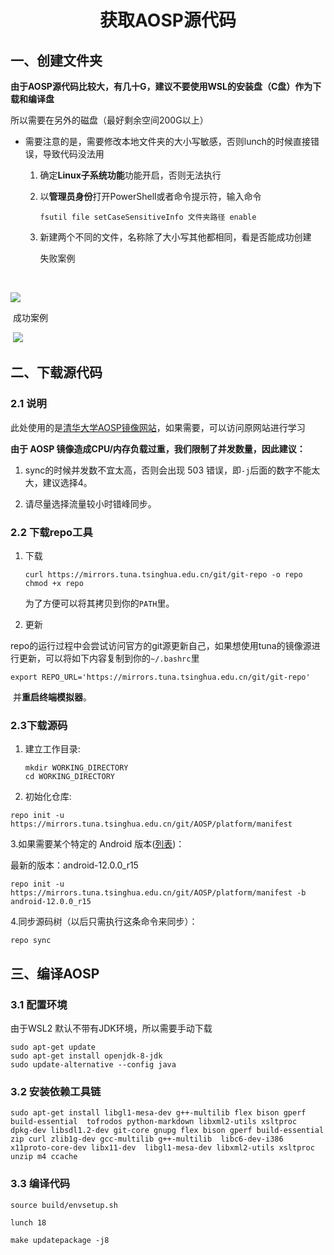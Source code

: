 # <center> 获取AOSP源代码</center>

## 一、创建文件夹

**由于AOSP源代码比较大，有几十G，建议不要使用WSL的安装盘（C盘）作为下载和编译盘**

所以需要在另外的磁盘（最好剩余空间200G以上）

- 需要注意的是，需要修改本地文件夹的大小写敏感，否则lunch的时候直接错误，导致代码没法用

  1. 确定**Linux子系统功能**功能开启，否则无法执行

  2. 以**管理员身份**打开PowerShell或者命令提示符，输入命令

     ```
     fsutil file setCaseSensitiveInfo 文件夹路径 enable
     ```

  3. 新建两个不同的文件，名称除了大小写其他都相同，看是否能成功创建

     失败案例

​              

<img src="C:\Users\Administrator\Desktop\github\AOSP-WSL2\AOSP\res\file_error.png" style="zoom:100%;" />

​			成功案例

​			![](C:\Users\Administrator\Desktop\github\AOSP-WSL2\AOSP\res\file_normal.png)



## 二、下载源代码

### 2.1 说明

此处使用的是[清华大学AOSP镜像网站](https://mirrors.tuna.tsinghua.edu.cn/help/AOSP/)，如果需要，可以访问原网站进行学习

**由于 AOSP 镜像造成CPU/内存负载过重，我们限制了并发数量，因此建议：**

1. sync的时候并发数不宜太高，否则会出现 503 错误，即`-j`后面的数字不能太大，建议选择4。

2. 请尽量选择流量较小时错峰同步。

   

### 2.2 下载repo工具

1. 下载

   ```shell
   curl https://mirrors.tuna.tsinghua.edu.cn/git/git-repo -o repo
   chmod +x repo
   ```

   为了方便可以将其拷贝到你的`PATH`里。

2. 更新

​	repo的运行过程中会尝试访问官方的git源更新自己，如果想使用tuna的镜像源进行更新，可以将如下内容复制到你的`~/.bashrc`里

  ```
  export REPO_URL='https://mirrors.tuna.tsinghua.edu.cn/git/git-repo'
  ```

​	并**重启终端模拟器**。



###  2.3下载源码

1. 建立工作目录:

   ```shell
   mkdir WORKING_DIRECTORY
   cd WORKING_DIRECTORY
   ```

   

2. 初始化仓库:

```shell
repo init -u https://mirrors.tuna.tsinghua.edu.cn/git/AOSP/platform/manifest
```



3.如果需要某个特定的 Android 版本([列表](https://source.android.com/setup/start/build-numbers#source-code-tags-and-builds))：

最新的版本：android-12.0.0_r15

```shell
repo init -u https://mirrors.tuna.tsinghua.edu.cn/git/AOSP/platform/manifest -b android-12.0.0_r15
```



4.同步源码树（以后只需执行这条命令来同步）：

```shell
repo sync
```



## 三、编译AOSP

### 3.1 配置环境

由于WSL2 默认不带有JDK环境，所以需要手动下载

```
sudo apt-get update
sudo apt-get install openjdk-8-jdk
sudo update-alternative --config java
```



### 3.2 安装依赖工具链

```
sudo apt-get install libgl1-mesa-dev g++-multilib flex bison gperf build-essential  tofrodos python-markdown libxml2-utils xsltproc  dpkg-dev libsdl1.2-dev git-core gnupg flex bison gperf build-essential  zip curl zlib1g-dev gcc-multilib g++-multilib  libc6-dev-i386  x11proto-core-dev libx11-dev  libgl1-mesa-dev libxml2-utils xsltproc unzip m4 ccache
```



### 3.3 编译代码

```
source build/envsetup.sh

lunch 18

make updatepackage -j8
```

